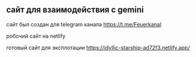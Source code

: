 ## сайт для взаимодействия с gemini
 сайт был создан для telegram канала https://t.me/Feuerkanal 

 робочий сайт на netlify 
 
 готовый сайт для эксплотации https://idyllic-starship-ad72f3.netlify.app/
